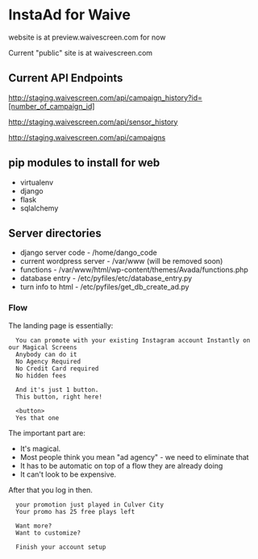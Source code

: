 # InstaAd for Waive

website is at preview.waivescreen.com for now

Current "public" site is at waivescreen.com

## Current API Endpoints

http://staging.waivescreen.com/api/campaign_history?id=[number_of_campaign_id]

http://staging.waivescreen.com/api/sensor_history

http://staging.waivescreen.com/api/campaigns

## pip modules to install for web
* virtualenv
* django
* flask
* sqlalchemy

## Server directories
* django server code - /home/dango_code
* current wordpress server - /var/www (will be removed soon)
* functions - /var/www/html/wp-content/themes/Avada/functions.php
* database entry - /etc/pyfiles/etc/database_entry.py
* turn info to html - /etc/pyfiles/get_db_create_ad.py

### Flow

The landing page is essentially:

```
  You can promote with your existing Instagram account Instantly on our Magical Screens
  Anybody can do it
  No Agency Required
  No Credit Card required
  No hidden fees

  And it's just 1 button.
  This button, right here!

  <button>
  Yes that one
```
The important part are:
  
  * It's magical. 
  * Most people think you mean "ad agency" - we need to eliminate that
  * It has to be automatic on top of a flow they are already doing
  * It can't look to be expensive.

After that you log in then.

```
  your promotion just played in Culver City
  Your promo has 25 free plays left

  Want more?
  Want to customize?

  Finish your account setup
```

